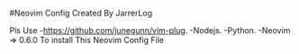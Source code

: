 
#Neovim Config Created By JarrerLog

Pls Use 
-<https://github.com/junegunn/vim-plug>.
-Nodejs.
-Python.
-Neovim => 0.6.0
To install This Neovim Config File

